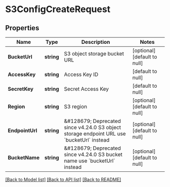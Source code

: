 # S3ConfigCreateRequest

## Properties
Name | Type | Description | Notes
------------ | ------------- | ------------- | -------------
**BucketUrl** | **string** | S3 object storage bucket URL | [optional] [default to null]
**AccessKey** | **string** | Access Key ID | [default to null]
**SecretKey** | **string** | Secret Access Key | [default to null]
**Region** | **string** | S3 region | [optional] [default to null]
**EndpointUrl** | **string** | &amp;#128679; Deprecated since v4.24.0  S3 object storage endpoint URL  use &#x60;bucketUrl&#x60; instead | [optional] [default to null]
**BucketName** | **string** | &amp;#128679; Deprecated since v4.24.0  S3 bucket name  use &#x60;bucketUrl&#x60; instead | [optional] [default to null]

[[Back to Model list]](../README.md#documentation-for-models) [[Back to API list]](../README.md#documentation-for-api-endpoints) [[Back to README]](../README.md)

